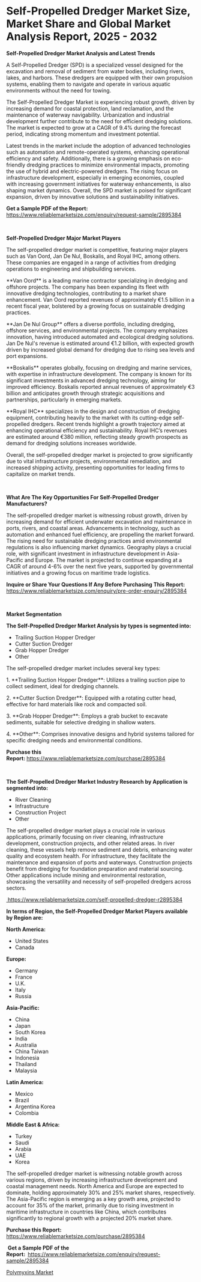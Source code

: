 <p><h1>Self-Propelled Dredger Market Size, Market Share and Global Market Analysis Report, 2025 - 2032</h1></p><p><strong>Self-Propelled Dredger Market Analysis and Latest Trends</strong></p>
<p><p>A Self-Propelled Dredger (SPD) is a specialized vessel designed for the excavation and removal of sediment from water bodies, including rivers, lakes, and harbors. These dredgers are equipped with their own propulsion systems, enabling them to navigate and operate in various aquatic environments without the need for towing.</p><p>The Self-Propelled Dredger Market is experiencing robust growth, driven by increasing demand for coastal protection, land reclamation, and the maintenance of waterway navigability. Urbanization and industrial development further contribute to the need for efficient dredging solutions. The market is expected to grow at a CAGR of 9.4% during the forecast period, indicating strong momentum and investment potential.</p><p>Latest trends in the market include the adoption of advanced technologies such as automation and remote-operated systems, enhancing operational efficiency and safety. Additionally, there is a growing emphasis on eco-friendly dredging practices to minimize environmental impacts, promoting the use of hybrid and electric-powered dredgers. The rising focus on infrastructure development, especially in emerging economies, coupled with increasing government initiatives for waterway enhancements, is also shaping market dynamics. Overall, the SPD market is poised for significant expansion, driven by innovative solutions and sustainability initiatives.</p></p>
<p><strong>Get a Sample PDF of the Report:&nbsp;</strong> <a href="https://www.reliablemarketsize.com/enquiry/request-sample/2895384?utm_campaign=2773&utm_medium=2&utm_source=Github&utm_content=ia&utm_term=15032025&utm_id=self-propelled-dredger">https://www.reliablemarketsize.com/enquiry/request-sample/2895384</a></p>
<p>&nbsp;</p>
<p><strong>Self-Propelled Dredger Major Market Players</strong></p>
<p><p>The self-propelled dredger market is competitive, featuring major players such as Van Oord, Jan De Nul, Boskalis, and Royal IHC, among others. These companies are engaged in a range of activities from dredging operations to engineering and shipbuilding services.</p><p>**Van Oord** is a leading marine contractor specializing in dredging and offshore projects. The company has been expanding its fleet with innovative dredging technologies, contributing to a market share enhancement. Van Oord reported revenues of approximately €1.5 billion in a recent fiscal year, bolstered by a growing focus on sustainable dredging practices.</p><p>**Jan De Nul Group** offers a diverse portfolio, including dredging, offshore services, and environmental projects. The company emphasizes innovation, having introduced automated and ecological dredging solutions. Jan De Nul's revenue is estimated around €1.2 billion, with expected growth driven by increased global demand for dredging due to rising sea levels and port expansions.</p><p>**Boskalis** operates globally, focusing on dredging and marine services, with expertise in infrastructure development. The company is known for its significant investments in advanced dredging technology, aiming for improved efficiency. Boskalis reported annual revenues of approximately €3 billion and anticipates growth through strategic acquisitions and partnerships, particularly in emerging markets.</p><p>**Royal IHC** specializes in the design and construction of dredging equipment, contributing heavily to the market with its cutting-edge self-propelled dredgers. Recent trends highlight a growth trajectory aimed at enhancing operational efficiency and sustainability. Royal IHC’s revenues are estimated around €380 million, reflecting steady growth prospects as demand for dredging solutions increases worldwide.</p><p>Overall, the self-propelled dredger market is projected to grow significantly due to vital infrastructure projects, environmental remediation, and increased shipping activity, presenting opportunities for leading firms to capitalize on market trends.</p></p>
<p>&nbsp;</p>
<p><strong>What Are The Key Opportunities For Self-Propelled Dredger Manufacturers?</strong></p>
<p><p>The self-propelled dredger market is witnessing robust growth, driven by increasing demand for efficient underwater excavation and maintenance in ports, rivers, and coastal areas. Advancements in technology, such as automation and enhanced fuel efficiency, are propelling the market forward. The rising need for sustainable dredging practices amid environmental regulations is also influencing market dynamics. Geography plays a crucial role, with significant investment in infrastructure development in Asia-Pacific and Europe. The market is projected to continue expanding at a CAGR of around 4-6% over the next five years, supported by governmental initiatives and a growing focus on maritime trade logistics.</p></p>
<p><strong>Inquire or Share Your Questions If Any Before Purchasing This Report:</strong> <a href="https://www.reliablemarketsize.com/enquiry/pre-order-enquiry/2895384?utm_campaign=2773&utm_medium=2&utm_source=Github&utm_content=ia&utm_term=15032025&utm_id=self-propelled-dredger">https://www.reliablemarketsize.com/enquiry/pre-order-enquiry/2895384</a></p>
<p>&nbsp;</p>
<p><strong>Market Segmentation</strong></p>
<p><strong>The Self-Propelled Dredger Market Analysis by types is segmented into:</strong></p>
<p><ul><li>Trailing Suction Hopper Dredger</li><li>Cutter Suction Dredger</li><li>Grab Hopper Dredger</li><li>Other</li></ul></p>
<p><p>The self-propelled dredger market includes several key types: </p><p>1. **Trailing Suction Hopper Dredger**: Utilizes a trailing suction pipe to collect sediment, ideal for dredging channels.</p><p>2. **Cutter Suction Dredger**: Equipped with a rotating cutter head, effective for hard materials like rock and compacted soil.</p><p>3. **Grab Hopper Dredger**: Employs a grab bucket to excavate sediments, suitable for selective dredging in shallow waters.</p><p>4. **Other**: Comprises innovative designs and hybrid systems tailored for specific dredging needs and environmental conditions.</p></p>
<p><strong>Purchase this Report:&nbsp;</strong><a href="https://www.reliablemarketsize.com/purchase/2895384?utm_campaign=2773&utm_medium=2&utm_source=Github&utm_content=ia&utm_term=15032025&utm_id=self-propelled-dredger">https://www.reliablemarketsize.com/purchase/2895384</a></p>
<p>&nbsp;</p>
<p><strong>The Self-Propelled Dredger Market Industry Research by Application is segmented into:</strong></p>
<p><ul><li>River Cleaning</li><li>Infrastructure</li><li>Construction Project</li><li>Other</li></ul></p>
<p><p>The self-propelled dredger market plays a crucial role in various applications, primarily focusing on river cleaning, infrastructure development, construction projects, and other related areas. In river cleaning, these vessels help remove sediment and debris, enhancing water quality and ecosystem health. For infrastructure, they facilitate the maintenance and expansion of ports and waterways. Construction projects benefit from dredging for foundation preparation and material sourcing. Other applications include mining and environmental restoration, showcasing the versatility and necessity of self-propelled dredgers across sectors.</p></p>
<p><a href="https://www.reliablemarketsize.com/self-propelled-dredger-r2895384?utm_campaign=2773&utm_medium=2&utm_source=Github&utm_content=ia&utm_term=15032025&utm_id=self-propelled-dredger">&nbsp;https://www.reliablemarketsize.com/self-propelled-dredger-r2895384</a></p>
<p><strong>In terms of Region, the Self-Propelled Dredger Market Players available by Region are:</strong></p>
<p>
    <p> <strong> North America: </strong>
        <ul>
            <li>United States</li>
            <li>Canada</li>
        </ul>
        </p> 
    <p> <strong> Europe: </strong>
        <ul>
            <li>Germany</li>
            <li>France</li>
            <li>U.K.</li>
            <li>Italy</li>
            <li>Russia</li>
        </ul>
        </p> 
    <p> <strong> Asia-Pacific: </strong>
        <ul>
            <li>China</li>
            <li>Japan</li>
            <li>South Korea</li>
            <li>India</li>
            <li>Australia</li>
            <li>China Taiwan</li>
            <li>Indonesia</li>
            <li>Thailand</li>
            <li>Malaysia</li>
        </ul>
        </p> 
    <p> <strong> Latin America: </strong>
        <ul>
            <li>Mexico</li>
            <li>Brazil</li>
            <li>Argentina Korea</li>
            <li>Colombia</li>
        </ul>
        </p> 
    <p> <strong> Middle East & Africa: </strong>
        <ul>
            <li>Turkey</li>
            <li>Saudi</li>
            <li>Arabia</li>
            <li>UAE</li>
            <li>Korea</li>
        </ul>
    </p>
    </p>
<p><p>The self-propelled dredger market is witnessing notable growth across various regions, driven by increasing infrastructure development and coastal management needs. North America and Europe are expected to dominate, holding approximately 30% and 25% market shares, respectively. The Asia-Pacific region is emerging as a key growth area, projected to account for 35% of the market, primarily due to rising investment in maritime infrastructure in countries like China, which contributes significantly to regional growth with a projected 20% market share.</p></p>
<p><strong>Purchase this Report: </strong><a href="https://www.reliablemarketsize.com/purchase/2895384?utm_campaign=2773&utm_medium=2&utm_source=Github&utm_content=ia&utm_term=15032025&utm_id=self-propelled-dredger">https://www.reliablemarketsize.com/purchase/2895384</a></p>
<p>&nbsp;<strong>Get a Sample PDF of the Report:&nbsp;&nbsp;</strong><a href="https://www.reliablemarketsize.com/enquiry/request-sample/2895384?utm_campaign=2773&utm_medium=2&utm_source=Github&utm_content=ia&utm_term=15032025&utm_id=self-propelled-dredger">https://www.reliablemarketsize.com/enquiry/request-sample/2895384</a></p>
<p><strong></strong></p>
<p><p><a href="https://github.com/raffadongraffadong/Market-Research-Report-List-1/blob/main/polymyxins-market.md?utm_campaign=2773&utm_medium=2&utm_source=Github&utm_content=ia&utm_term=15032025&utm_id=self-propelled-dredger">Polymyxins Market</a></p></p>